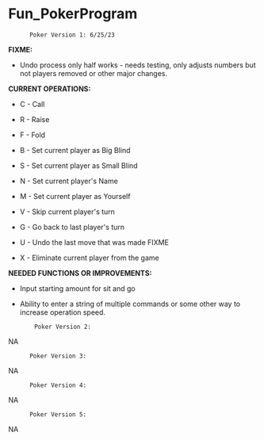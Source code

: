 # Fun_PokerProgram

          Poker Version 1: 6/25/23

**FIXME:**

 - Undo process only half works - needs testing, only adjusts numbers but not players removed or other major changes.


**CURRENT OPERATIONS:**


- C - Call                     

- R - Raise                     

- F - Fold                       

- B - Set current player as Big Blind     

- S - Set current player as Small Blind   

- N - Set current player's Name

- M - Set current player as Yourself     

- V - Skip current player's turn     

- G - Go back to last player's turn

- U - Undo the last move that was made FIXME

- X - Eliminate current player from the game   





**NEEDED FUNCTIONS OR IMPROVEMENTS:**

- Input starting amount for sit and go

- Ability to enter a string of multiple commands or some other way to increase operation speed.





















          Poker Version 2:
     
NA





















          Poker Version 3:     
     
NA

















          Poker Version 4:  
     
NA
















          Poker Version 5:       

NA
